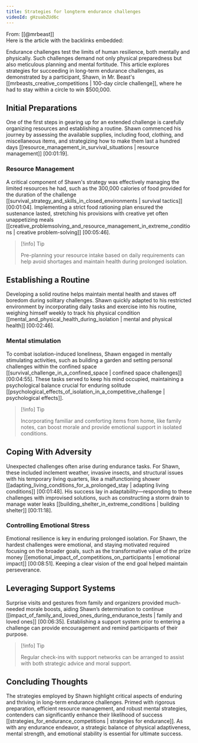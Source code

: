 ```yaml
---
title: Strategies for longterm endurance challenges
videoId: gHzuabZUd6c
---
```


From: [[@mrbeast]] <br/> 
Here is the article with the backlinks embedded:

Endurance challenges test the limits of human resilience, both mentally and physically. Such challenges demand not only physical preparedness but also meticulous planning and mental fortitude. This article explores strategies for succeeding in long-term endurance challenges, as demonstrated by a participant, Shawn, in Mr. Beast's [[mrbeasts_creative_competitions | 100-day circle challenge]], where he had to stay within a circle to win $500,000.

## Initial Preparations

One of the first steps in gearing up for an extended challenge is carefully organizing resources and establishing a routine. Shawn commenced his journey by assessing the available supplies, including food, clothing, and miscellaneous items, and strategizing how to make them last a hundred days [[resource_management_in_survival_situations | resource management]] <a class="yt-timestamp" data-t="00:01:19">[00:01:19]</a>.

### Resource Management

A critical component of Shawn's strategy was effectively managing the limited resources he had, such as the 300,000 calories of food provided for the duration of the challenge [[survival_strategy_and_skills_in_closed_environments | survival tactics]] <a class="yt-timestamp" data-t="00:01:04">[00:01:04]</a>. Implementing a strict food rationing plan ensured the sustenance lasted, stretching his provisions with creative yet often unappetizing meals [[creative_problemsolving_and_resource_management_in_extreme_conditions | creative problem-solving]] <a class="yt-timestamp" data-t="00:05:46">[00:05:46]</a>.

> [!info] Tip
>
> Pre-planning your resource intake based on daily requirements can help avoid shortages and maintain health during prolonged isolation.

## Establishing a Routine

Developing a solid routine helps maintain mental health and staves off boredom during solitary challenges. Shawn quickly adapted to his restricted environment by incorporating daily tasks and exercise into his routine, weighing himself weekly to track his physical condition [[mental_and_physical_health_during_isolation | mental and physical health]] <a class="yt-timestamp" data-t="00:02:46">[00:02:46]</a>.

### Mental stimulation

To combat isolation-induced loneliness, Shawn engaged in mentally stimulating activities, such as building a garden and setting personal challenges within the confined space [[survival_challenge_in_a_confined_space | confined space challenges]] <a class="yt-timestamp" data-t="00:04:55">[00:04:55]</a>. These tasks served to keep his mind occupied, maintaining a psychological balance crucial for enduring solitude [[psychological_effects_of_isolation_in_a_competitive_challenge | psychological effects]].

> [!info] Tip
>
> Incorporating familiar and comforting items from home, like family notes, can boost morale and provide emotional support in isolated conditions.

## Coping With Adversity

Unexpected challenges often arise during endurance tasks. For Shawn, these included inclement weather, invasive insects, and structural issues with his temporary living quarters, like a malfunctioning shower [[adapting_living_conditions_for_a_prolonged_stay | adapting living conditions]] <a class="yt-timestamp" data-t="00:01:48">[00:01:48]</a>. His success lay in adaptability—responding to these challenges with improvised solutions, such as constructing a storm drain to manage water leaks [[building_shelter_in_extreme_conditions | building shelter]] <a class="yt-timestamp" data-t="00:11:18">[00:11:18]</a>.

### Controlling Emotional Stress

Emotional resilience is key in enduring prolonged isolation. For Shawn, the hardest challenges were emotional, and staying motivated required focusing on the broader goals, such as the transformative value of the prize money [[emotional_impact_of_competitions_on_participants | emotional impact]] <a class="yt-timestamp" data-t="00:08:51">[00:08:51]</a>. Keeping a clear vision of the end goal helped maintain perseverance.

## Leveraging Support Systems

Surprise visits and gestures from family and organizers provided much-needed morale boosts, aiding Shawn’s determination to continue [[impact_of_family_and_loved_ones_during_endurance_tests | family and loved ones]] <a class="yt-timestamp" data-t="00:06:35">[00:06:35]</a>. Establishing a support system prior to entering a challenge can provide encouragement and remind participants of their purpose.

> [!info] Tip
>
> Regular check-ins with support networks can be arranged to assist with both strategic advice and moral support.

## Concluding Thoughts

The strategies employed by Shawn highlight critical aspects of enduring and thriving in long-term endurance challenges. Primed with rigorous preparation, efficient resource management, and robust mental strategies, contenders can significantly enhance their likelihood of success [[strategies_for_endurance_competitions | strategies for endurance]]. As with any endurance endeavor, a strategic balance of physical adaptiveness, mental strength, and emotional stability is essential for ultimate success.